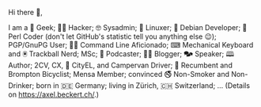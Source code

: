 Hi there 👋,

I am a 🧔 Geek; 👨‍💻 Hacker; 🤓 Sysadmin; 🐧 Linuxer; 🍥 Debian Developer; 🐪 Perl Coder (don't let GitHub's statistic tell you anything else :wink:); PGP/GnuPG User; 🥷‍⌨ Command Line Aficionado; ⌨ Mechanical Keyboard and 🖲 Trackball Nerd; MSc; 🎤 Podcaster; 👨‍💻 Blogger; 🗫 Speaker; 🕮 Author; 2CV, CX, 🔌 CityEL, and Campervan Driver; 🚴 Recumbent and Brompton Bicyclist; Mensa Member; convinced 🚭 Non-Smoker and Non-Drinker; born in 🇩🇪 Germany; living in Zürich, 🇨🇭 Switzerland; … (Details on https://axel.beckert.ch/.)

<!--
**xtaran/xtaran** is a ✨ _special_ ✨ repository because its `README.md` (this file) appears on your GitHub profile.

Here are some ideas to get you started:

- 🔭 I’m currently working on ...
- 🌱 I’m currently learning ...
- 👯 I’m looking to collaborate on ...
- 🤔 I’m looking for help with ...
- 💬 Ask me about ...
- 📫 How to reach me: ...
- 😄 Pronouns: ...
- ⚡ Fun fact: ...
-->
